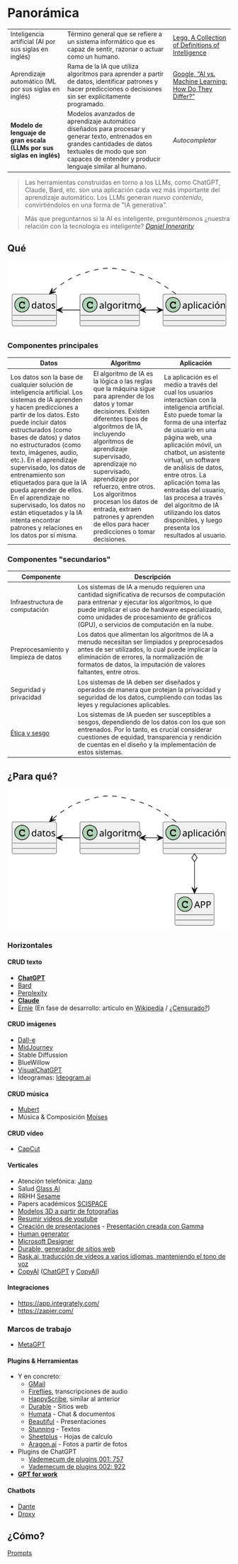 # Panorámica

| | | |
|-|-|-|
Inteligencia artificial (AI por sus siglas en inglés)|Término general que se refiere a un sistema informático que es capaz de sentir, razonar o actuar como un humano.|[Legg, A Collection of Definitions of Intelligence](https://www.researchgate.net/publication/1895883_A_Collection_of_Definitions_of_Intelligence)
Aprendizaje automático (ML por sus siglas en inglés)|Rama de la IA que utiliza algoritmos para aprender a partir de datos, identificar patrones y hacer predicciones o decisiones sin ser explícitamente programado.|[Google, “AI vs. Machine Learning: How Do They Differ?”](https://cloud.google.com/learn/artificial-intelligence-vs-machine-learning?hl=es)
**Modelo de lenguaje de gran escala (LLMs por sus siglas en inglés)**|Modelos avanzados de aprendizaje automático diseñados para procesar y generar texto, entrenados en grandes cantidades de datos textuales de modo que son capaces de entender y producir lenguaje similar al humano.|*Autocompletar*

> Las herramientas construidas en torno a los LLMs, como ChatGPT, Claude, Bard, etc. son una aplicación cada vez más importante del aprendizaje automático. Los LLMs generan *nuevo contenido*, convirtiéndolos en una forma de "IA generativa".

> Más que preguntarnos si la AI es inteligente, preguntémonos ¿nuestra relación con la tecnología es inteligente? *[Daniel Innerarity](https://www.danielinnerarity.es/)*

## Qué

<div align=center>

![](/imagenes/modelosUML/componentes.svg)

</div>

### Componentes principales

|Datos|Algoritmo|Aplicación|
|-|-|-|
Los datos son la base de cualquier solución de inteligencia artificial. Los sistemas de IA aprenden y hacen predicciones a partir de los datos. Esto puede incluir datos estructurados (como bases de datos) y datos no estructurados (como texto, imágenes, audio, etc.). En el aprendizaje supervisado, los datos de entrenamiento son etiquetados para que la IA pueda aprender de ellos. En el aprendizaje no supervisado, los datos no están etiquetados y la IA intenta encontrar patrones y relaciones en los datos por sí misma.|El algoritmo de IA es la lógica o las reglas que la máquina sigue para aprender de los datos y tomar decisiones. Existen diferentes tipos de algoritmos de IA, incluyendo algoritmos de aprendizaje supervisado, aprendizaje no supervisado, aprendizaje por refuerzo, entre otros. Los algoritmos procesan los datos de entrada, extraen patrones y aprenden de ellos para hacer predicciones o tomar decisiones.|La aplicación es el medio a través del cual los usuarios interactúan con la inteligencia artificial. Esto puede tomar la forma de una interfaz de usuario en una página web, una aplicación móvil, un chatbot, un asistente virtual, un software de análisis de datos, entre otros. La aplicación toma las entradas del usuario, las procesa a través del algoritmo de IA utilizando los datos disponibles, y luego presenta los resultados al usuario.

### Componentes "secundarios"

|Componente|Descripción
|-|-|
Infraestructura de computación|Los sistemas de IA a menudo requieren una cantidad significativa de recursos de computación para entrenar y ejecutar los algoritmos, lo que puede implicar el uso de hardware especializado, como unidades de procesamiento de gráficos (GPU), o servicios de computación en la nube.
Preprocesamiento y limpieza de datos|Los datos que alimentan los algoritmos de IA a menudo necesitan ser limpiados y preprocesados antes de ser utilizados, lo cual puede implicar la eliminación de errores, la normalización de formatos de datos, la imputación de valores faltantes, entre otros.
Seguridad y privacidad|Los sistemas de IA deben ser diseñados y operados de manera que protejan la privacidad y seguridad de los datos, cumpliendo con todas las leyes y regulaciones aplicables.
[Ética y sesgo](etica@AI.md)|Los sistemas de IA pueden ser susceptibles a sesgos, dependiendo de los datos con los que son entrenados. Por lo tanto, es crucial considerar cuestiones de equidad, transparencia y rendición de cuentas en el diseño y la implementación de estos sistemas.

## ¿Para qué?

<div align=center>

![](/imagenes/modelosUML/componentes2.svg)

</div>

### Horizontales
<!-- TODO #6 incluir las siguientes: Rask.ai
Captions
Wonder dinamic
24ai
Runway -->
#### CRUD texto

- [**ChatGPT**](https://chat.openai.com/)
- [Bard](https://bard.google.com/)
- [Perplexity](https://www.perplexity.ai/)
- [**Claude**](https://claude.ai/chats)
- [Ernie](https://yiyan.baidu.com/) (En fase de desarrollo: artículo en [Wikipedia](https://en.wikipedia.org/wiki/Ernie_Bot) / [¿Censurado?](https://web.archive.org/web/20230902185902/https://www.reuters.com/technology/baidus-ernie-writes-poems-says-it-has-insufficient-information-xi-tests-show-2023-03-20/))

#### CRUD imágenes

- [Dall-e](https://pitch.com/v/DALL-E-prompt-book-v1-tmd33y/d959fd01-3eea-4b16-9472-e79ccb635e98)
- [MidJourney](https://docs.midjourney.com/docs/prompts)
- Stable Diffussion
- BlueWillow
- [VisualChatGPT](https://stablediffusionweb.com/Visual-ChatGPT#demo)
- Ideogramas: [Ideogram.ai](https://ideogram.ai/)


#### CRUD música

- [Mubert](https://mubert.com/)
- Música & Composición [Moises](https://moises.ai/)

#### CRUD vídeo

- [CapCut](https://www.capcut.com/)

#### Verticales

- Atención telefónica: [Jano](https://www.youtube.com/watch?v=fhoKnB6vwWg)
- Salud [Glass AI](https://glass.health/ai)
- RRHH [Sesame](https://www.sesamehr.es/ai/)
- Papers académicos [SCISPACE](https://typeset.io/)
- [Modelos 3D a partir de fotografías](https://research.nvidia.com/labs/dir/neuralangelo/)
- [Resumir vídeos de youtube](https://eightify.app/)
- [Creación de presentaciones](https://gamma.app/generate) - [Presentación creada con Gamma](https://gamma.app/public/Introduccion-a-la-IA-y-su-estado-actual-s2pfcebzfn8j7xt)
- [Human generator](https://generated.photos/human-generator)
- [Microsoft Designer](https://designer.microsoft.com/)
- [Durable, generador de sitios web](https://durable.co/)
- [Rask.ai, traducción de vídeos a varios idiomas, manteniendo el tono de voz](https://app.rask.ai/)
- [CopyAI](https://copy.ai) ([ChatGPT](https://chat.openai.com/share/23892a81-1e32-49c5-a60d-23c07ad65e02) y [CopyAI](https://app.copy.ai/projects/34198328?tool=chat&tab=results))

#### Integraciones

- https://app.integrately.com/
- https://zapier.com/

### Marcos de trabajo

- [MetaGPT](https://github.com/geekan/MetaGPT)

#### Plugins & Herramientas

- Y en concreto:
  - [GMail](https://www.aimails.dev/)
  - [Fireflies](https://app.fireflies.ai), transcripciones de audio
  - [HappyScribe](https://www.happyscribe.com/), similar al anterior
  - [Durable](https://es.durable.co) - Sitios web
  - [Humata](http://humata.ai) - Chat & documentos
  - [Beautiful](http://beautiful.ai) - Presentaciones
  - [Stunning](http://stunning.so) - Textos
  - [Sheetplus](https://sheetplus.ai) - Hojas de calculo
  - [Aragon.ai](https://www.aragon.ai/) - Fotos a partir de fotos
- Plugins de ChatGPT
  - [Vademecum de plugins 001: 757](https://airtable.com/appTJyP732XVOXc85/shrDMadwueJxDLQRf/tblD6MYbL3FLmZ6NW)
  - [Vademecum de plugins 002: 922](https://www.startuphub.ai/a-list-of-78-chatgpt-plugins-currently-available-and-their-use-case/)
- [**GPT for work**](https://gptforwork.com/)

#### Chatbots

- [Dante](https://dante-ai.com/)
- [Droxy](https://www.droxy.ai/)

## ¿Cómo?

[Prompts](/prompts/README.md)
